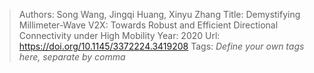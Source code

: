 > Authors: Song Wang, Jingqi Huang, Xinyu Zhang
> Title: Demystifying Millimeter-Wave V2X: Towards Robust and Efficient Directional Connectivity under High Mobility
> Year: 2020
> Url: https://doi.org/10.1145/3372224.3419208
> Tags: *Define your own tags here, separate by comma*